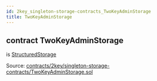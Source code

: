 ```yaml
---
id: 2key_singleton-storage-contracts_TwoKeyAdminStorage
title: TwoKeyAdminStorage
---
```


<div class="contract-doc"><div class="contract"><h2 class="contract-header"><span class="contract-kind">contract</span> TwoKeyAdminStorage</h2><p class="base-contracts"><span>is</span> <a href="2key_upgradability_StructuredStorage.html">StructuredStorage</a></p><div class="source">Source: <a href="https://github.com/2keynet/web3-alpha/blob/v0.0.3/contracts/2key/singleton-storage-contracts/TwoKeyAdminStorage.sol" target="_blank">contracts/2key/singleton-storage-contracts/TwoKeyAdminStorage.sol</a></div></div></div>
